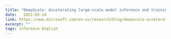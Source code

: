 ```yaml
---
title: "DeepScale: Accelerating large-scale model inference and training via system optimizations and compression"
date:   2021-05-14
link: https://www.microsoft.com/en-us/research/blog/deepscale-accelerating-large-scale-model-inference-and-training-via-system-optimizations-and-compression/
excerpt: ""
tags: inference English
---
```

